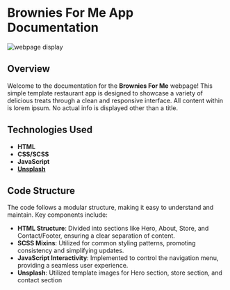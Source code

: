 # Brownies For Me App Documentation

![webpage display](display-assets/insert-img)

## Overview

Welcome to the documentation for the **Brownies For Me** webpage! This simple template restaurant app is designed to showcase a variety of delicious treats through a clean and responsive interface.
All content within is lorem ipsum. No actual info is displayed other than a title.

## Technologies Used

- **HTML**
- **CSS/SCSS**
- **JavaScript**
- **[Unsplash](https://unsplash.com/)**

## Code Structure

The code follows a modular structure, making it easy to understand and maintain. Key components include:

- **HTML Structure**: Divided into sections like Hero, About, Store, and Contact/Footer, ensuring a clear separation of content.
- **SCSS Mixins**: Utilized for common styling patterns, promoting consistency and simplifying updates.
- **JavaScript Interactivity**: Implemented to control the navigation menu, providing a seamless user experience.
- **Unsplash**: Utilized template images for Hero section, store section, and contact section


